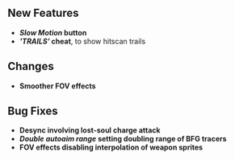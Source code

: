 ## New Features

- **_Slow Motion_ button**
- **_'TRAILS'_ cheat**, to show hitscan trails

## Changes

- **Smoother FOV effects**

## Bug Fixes

- **Desync involving lost-soul charge attack**
- **_Double autoaim range_ setting doubling range of BFG tracers**
- **FOV effects disabling interpolation of weapon sprites**
